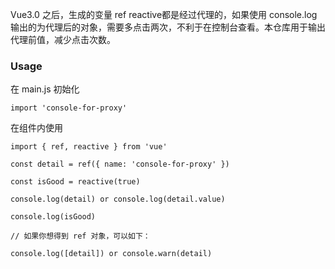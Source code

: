 Vue3.0 之后，生成的变量 ref reactive都是经过代理的，如果使用 console.log 输出的为代理后的对象，需要多点击两次，不利于在控制台查看。本仓库用于输出代理前值，减少点击次数。

### Usage

在 main.js 初始化


```
import 'console-for-proxy'
```

在组件内使用

```
import { ref, reactive } from 'vue'

const detail = ref({ name: 'console-for-proxy' })

const isGood = reactive(true)

console.log(detail) or console.log(detail.value)

console.log(isGood)

// 如果你想得到 ref 对象，可以如下：

console.log([detail]) or console.warn(detail)
```
